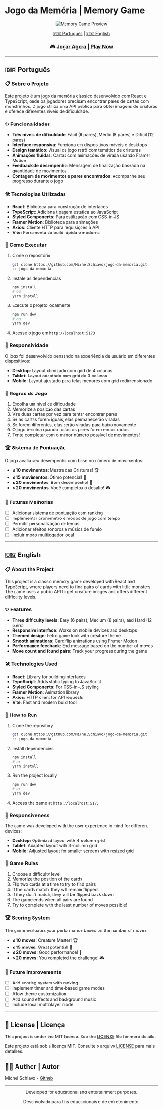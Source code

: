 # Jogo da Memória | Memory Game

<div align="center">
  
  ![Memory Game Preview](./public/game-preview.png)
  
  [🇧🇷 Português](#-português) | [🇺🇸 English](#-english)
  
  ### 🎮 [Jogar Agora | Play Now](https://michelschiavo.github.io/jogo-da-memoria/)
  
</div>

---

## 🇧🇷 Português

### 📋 Sobre o Projeto

Este projeto é um jogo da memória clássico desenvolvido com React e TypeScript, onde os jogadores precisam encontrar pares de cartas com monstrinhos. O jogo utiliza uma API pública para obter imagens de criaturas e oferece diferentes níveis de dificuldade.

### ✨ Funcionalidades

- **Três níveis de dificuldade**: Fácil (6 pares), Médio (8 pares) e Difícil (12 pares)
- **Interface responsiva**: Funciona em dispositivos móveis e desktops
- **Design temático**: Visual de jogo retrô com temática de criaturas
- **Animações fluidas**: Cartas com animações de virada usando Framer Motion
- **Feedback de desempenho**: Mensagem de finalização baseada na quantidade de movimentos
- **Contagem de movimentos e pares encontrados**: Acompanhe seu progresso durante o jogo

### 🛠️ Tecnologias Utilizadas

- **React**: Biblioteca para construção de interfaces
- **TypeScript**: Adiciona tipagem estática ao JavaScript
- **Styled Components**: Para estilização com CSS-in-JS
- **Framer Motion**: Biblioteca para animações
- **Axios**: Cliente HTTP para requisições à API
- **Vite**: Ferramenta de build rápida e moderna

### 🚀 Como Executar

1. Clone o repositório

   ```bash
   git clone https://github.com/MichelSchiavo/jogo-da-memoria.git
   cd jogo-da-memoria
   ```

2. Instale as dependências

   ```bash
   npm install
   # ou
   yarn install
   ```

3. Execute o projeto localmente

   ```bash
   npm run dev
   # ou
   yarn dev
   ```

4. Acesse o jogo em `http://localhost:5173`

### 📱 Responsividade

O jogo foi desenvolvido pensando na experiência de usuário em diferentes dispositivos:

- **Desktop**: Layout otimizado com grid de 4 colunas
- **Tablet**: Layout adaptado com grid de 3 colunas
- **Mobile**: Layout ajustado para telas menores com grid redimensionado

### 🎯 Regras do Jogo

1. Escolha um nível de dificuldade
2. Memorize a posição das cartas
3. Vire duas cartas por vez para tentar encontrar pares
4. Se as cartas forem iguais, elas permanecerão viradas
5. Se forem diferentes, elas serão viradas para baixo novamente
6. O jogo termina quando todos os pares forem encontrados
7. Tente completar com o menor número possível de movimentos!

### 🏆 Sistema de Pontuação

O jogo avalia seu desempenho com base no número de movimentos:

- **≤ 10 movimentos**: Mestre das Criaturas! 🏆
- **≤ 15 movimentos**: Ótimo potencial! 🥈
- **≤ 20 movimentos**: Bom desempenho! 🥉
- **> 20 movimentos**: Você completou o desafio! 🎮

### 🔄 Futuras Melhorias

- [ ] Adicionar sistema de pontuação com ranking
- [ ] Implementar cronômetro e modos de jogo com tempo
- [ ] Permitir personalização de temas
- [ ] Adicionar efeitos sonoros e música de fundo
- [ ] Incluir modo multijogador local

---

## 🇺🇸 English

### 📋 About the Project

This project is a classic memory game developed with React and TypeScript, where players need to find pairs of cards with little monsters. The game uses a public API to get creature images and offers different difficulty levels.

### ✨ Features

- **Three difficulty levels**: Easy (6 pairs), Medium (8 pairs), and Hard (12 pairs)
- **Responsive interface**: Works on mobile devices and desktops
- **Themed design**: Retro game look with creature theme
- **Smooth animations**: Card flip animations using Framer Motion
- **Performance feedback**: End message based on the number of moves
- **Move count and found pairs**: Track your progress during the game

### 🛠️ Technologies Used

- **React**: Library for building interfaces
- **TypeScript**: Adds static typing to JavaScript
- **Styled Components**: For CSS-in-JS styling
- **Framer Motion**: Animation library
- **Axios**: HTTP client for API requests
- **Vite**: Fast and modern build tool

### 🚀 How to Run

1. Clone the repository

   ```bash
   git clone https://github.com/MichelSchiavo/jogo-da-memoria.git
   cd jogo-da-memoria
   ```

2. Install dependencies

   ```bash
   npm install
   # or
   yarn install
   ```

3. Run the project locally

   ```bash
   npm run dev
   # or
   yarn dev
   ```

4. Access the game at `http://localhost:5173`

### 📱 Responsiveness

The game was developed with the user experience in mind for different devices:

- **Desktop**: Optimized layout with 4-column grid
- **Tablet**: Adapted layout with 3-column grid
- **Mobile**: Adjusted layout for smaller screens with resized grid

### 🎯 Game Rules

1. Choose a difficulty level
2. Memorize the position of the cards
3. Flip two cards at a time to try to find pairs
4. If the cards match, they will remain flipped
5. If they don't match, they will be flipped back down
6. The game ends when all pairs are found
7. Try to complete with the least number of moves possible!

### 🏆 Scoring System

The game evaluates your performance based on the number of moves:

- **≤ 10 moves**: Creature Master! 🏆
- **≤ 15 moves**: Great potential! 🥈
- **≤ 20 moves**: Good performance! 🥉
- **> 20 moves**: You completed the challenge! 🎮

### 🔄 Future Improvements

- [ ] Add scoring system with ranking
- [ ] Implement timer and time-based game modes
- [ ] Allow theme customization
- [ ] Add sound effects and background music
- [ ] Include local multiplayer mode

---

## 📝 License | Licença

This project is under the MIT license. See the [LICENSE](LICENSE) file for more details.

Este projeto está sob a licença MIT. Consulte o arquivo [LICENSE](LICENSE) para mais detalhes.

## 👨‍💻 Author | Autor

Michel Schiavo - [Github](https://github.com/MichelSchiavo)

---

<div align="center">
  Developed for educational and entertainment purposes.
  
  Desenvolvido para fins educacionais e de entretenimento.
</div>
